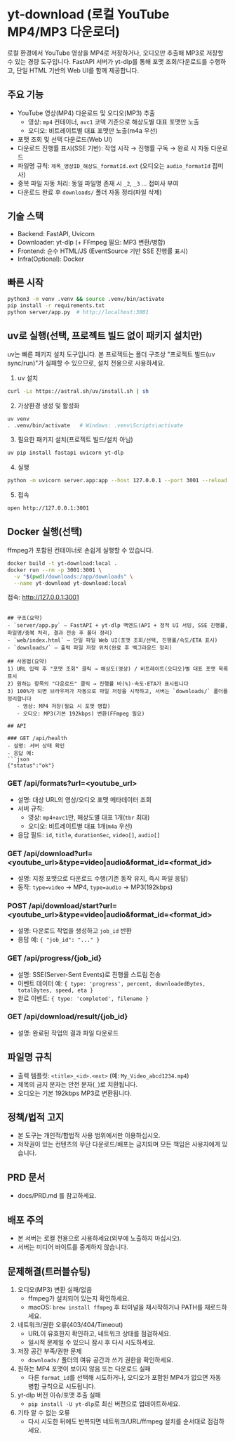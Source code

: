 # yt-download (로컬 YouTube MP4/MP3 다운로더)

로컬 환경에서 YouTube 영상을 MP4로 저장하거나, 오디오만 추출해 MP3로 저장할 수 있는 경량 도구입니다. FastAPI 서버가 yt-dlp를 통해 포맷 조회/다운로드를 수행하고, 단일 HTML 기반의 Web UI를 함께 제공합니다.

## 주요 기능
- YouTube 영상(MP4) 다운로드 및 오디오(MP3) 추출
  - 영상: `mp4` 컨테이너, `avc1` 코덱 기준으로 해상도별 대표 포맷만 노출
  - 오디오: 비트레이트별 대표 포맷만 노출(m4a 우선)
- 포맷 조회 및 선택 다운로드(Web UI)
- 다운로드 진행률 표시(SSE 기반): 작업 시작 → 진행률 구독 → 완료 시 자동 다운로드
- 파일명 규칙: `제목_영상ID_해상도_formatId.ext` (오디오는 `audio_formatId` 접미사)
- 중복 파일 자동 처리: 동일 파일명 존재 시 `_2`, `_3` … 접미사 부여
- 다운로드 완료 후 `downloads/` 폴더 자동 정리(파일 삭제)

## 기술 스택
- Backend: FastAPI, Uvicorn
- Downloader: yt-dlp (+ FFmpeg 필요: MP3 변환/병합)
- Frontend: 순수 HTML/JS (EventSource 기반 SSE 진행률 표시)
- Infra(Optional): Docker

## 빠른 시작
```bash
python3 -m venv .venv && source .venv/bin/activate
pip install -r requirements.txt
python server/app.py  # http://localhost:3001
```

## uv로 실행(선택, 프로젝트 빌드 없이 패키지 설치만)
uv는 빠른 패키지 설치 도구입니다. 본 프로젝트는 폴더 구조상 "프로젝트 빌드(uv sync/run)"가 실패할 수 있으므로, 설치 전용으로 사용하세요.

1) uv 설치
```bash
curl -Ls https://astral.sh/uv/install.sh | sh
```
2) 가상환경 생성 및 활성화
```bash
uv venv
. .venv/bin/activate   # Windows: .venv\Scripts\activate
```
3) 필요한 패키지 설치(프로젝트 빌드/설치 아님)
```bash
uv pip install fastapi uvicorn yt-dlp
```
4) 실행
```bash
python -m uvicorn server.app:app --host 127.0.0.1 --port 3001 --reload
```
5) 접속
```bash
open http://127.0.0.1:3001
```

## Docker 실행(선택)
ffmpeg가 포함된 컨테이너로 손쉽게 실행할 수 있습니다.

```bash
docker build -t yt-download:local .
docker run --rm -p 3001:3001 \
  -v "$(pwd)/downloads:/app/downloads" \
  --name yt-download yt-download:local
```
접속: http://127.0.0.1:3001
```

## 구조(요약)
- `server/app.py` — FastAPI + yt-dlp 백엔드(API + 정적 UI 서빙, SSE 진행률, 파일명/중복 처리, 결과 전송 후 폴더 정리)
- `web/index.html` — 단일 파일 Web UI(포맷 조회/선택, 진행률/속도/ETA 표시)
- `downloads/` — 출력 파일 저장 위치(완료 후 백그라운드 정리)

## 사용법(요약)
1) URL 입력 후 "포맷 조회" 클릭 → 해상도(영상) / 비트레이트(오디오)별 대표 포맷 목록 표시
2) 원하는 항목의 "다운로드" 클릭 → 진행률 바(%)·속도·ETA가 표시됩니다
3) 100%가 되면 브라우저가 자동으로 파일 저장을 시작하고, 서버는 `downloads/` 폴더를 정리합니다
   - 영상: MP4 저장(필요 시 포맷 병합)
   - 오디오: MP3(기본 192kbps) 변환(FFmpeg 필요)

## API

### GET /api/health
- 설명: 서버 상태 확인
- 응답 예:
```json
{"status":"ok"}
```

### GET /api/formats?url=<youtube_url>
- 설명: 대상 URL의 영상/오디오 포맷 메타데이터 조회
- 서버 규칙:
  - 영상: `mp4+avc1`만, 해상도별 대표 1개(`tbr` 최대)
  - 오디오: 비트레이트별 대표 1개(`m4a` 우선)
- 응답 필드: `id`, `title`, `durationSec`, `video[]`, `audio[]`

### GET /api/download?url=<youtube_url>&type=video|audio&format_id=<format_id>
- 설명: 지정 포맷으로 다운로드 수행(기존 동작 유지, 즉시 파일 응답)
- 동작: `type=video` → MP4, `type=audio` → MP3(192kbps)

### POST /api/download/start?url=<youtube_url>&type=video|audio&format_id=<format_id>
- 설명: 다운로드 작업을 생성하고 `job_id` 반환
- 응답 예: `{ "job_id": "..." }`

### GET /api/progress/{job_id}
- 설명: SSE(Server-Sent Events)로 진행률 스트림 전송
- 이벤트 데이터 예: `{ type: 'progress', percent, downloadedBytes, totalBytes, speed, eta }`
- 완료 이벤트: `{ type: 'completed', filename }`

### GET /api/download/result/{job_id}
- 설명: 완료된 작업의 결과 파일 다운로드

## 파일명 규칙
- 출력 템플릿: `<title>_<id>.<ext>` (예: `My_Video_abcd1234.mp4`)
- 제목의 금지 문자는 안전 문자(`_`)로 치환됩니다.
- 오디오는 기본 192kbps MP3로 변환됩니다.

## 정책/법적 고지
- 본 도구는 개인적/합법적 사용 범위에서만 이용하십시오.
- 저작권이 있는 컨텐츠의 무단 다운로드/배포는 금지되며 모든 책임은 사용자에게 있습니다.

## PRD 문서
- docs/PRD.md 를 참고하세요.

## 배포 주의
- 본 서버는 로컬 전용으로 사용하세요(외부에 노출하지 마십시오).
- 서버는 미디어 바이트를 중계하지 않습니다.

## 문제해결(트러블슈팅)
1) 오디오(MP3) 변환 실패/없음
   - ffmpeg가 설치되어 있는지 확인하세요.
   - macOS: `brew install ffmpeg` 후 터미널을 재시작하거나 PATH를 재로드하세요.
2) 네트워크/권한 오류(403/404/Timeout)
   - URL이 유효한지 확인하고, 네트워크 상태를 점검하세요.
   - 일시적 문제일 수 있으니 잠시 후 다시 시도하세요.
3) 저장 공간 부족/권한 문제
   - `downloads/` 폴더의 여유 공간과 쓰기 권한을 확인하세요.
4) 원하는 MP4 포맷이 보이지 않음 또는 다운로드 실패
   - 다른 `format_id`를 선택해 시도하거나, 오디오가 포함된 MP4가 없으면 자동 병합 규칙으로 시도됩니다.
5) yt-dlp 버전 이슈/포맷 추출 실패
   - `pip install -U yt-dlp`로 최신 버전으로 업데이트하세요.
6) 기타 알 수 없는 오류
   - 다시 시도한 뒤에도 반복되면 네트워크/URL/ffmpeg 설치를 순서대로 점검하세요.


